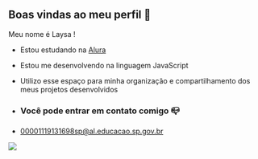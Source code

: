 ## Boas vindas ao meu perfil 💙

Meu nome é Laysa !

- Estou estudando na [Alura](https://wwww.alura.com.br)
- Estou me desenvolvendo na linguagem JavaScript
- Utilizo esse espaço para minha organização e compartilhamento dos meus projetos desenvolvidos

- ### Você pode entrar em contato comigo 📪

- 00001119131698sp@al.educacao.sp.gov.br

![](https://media1.tenor.com/m/czToNhBAC_8AAAAd/harry-potter-cute.gif)
